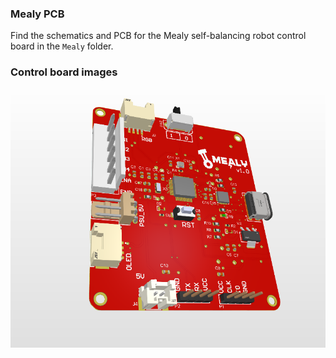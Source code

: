 ### Mealy PCB
Find the schematics and PCB for the Mealy self-balancing robot control board in the ```Mealy``` folder. 

### Control board images 
![Top-ortho](./images/top-ortho.png)
